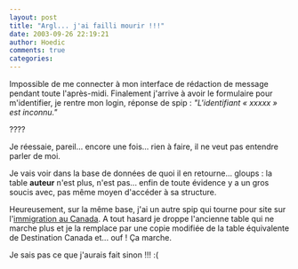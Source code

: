 ```yaml
---
layout: post
title: "Argl... j'ai failli mourir !!!"
date: 2003-09-26 22:19:21
author: Hoedic
comments: true
categories: 
---
```



Impossible de me connecter à mon interface de rédaction de message pendant toute l'après-midi. Finalement j'arrive à avoir le formulaire pour m'identifier, je rentre mon login, réponse de spip : *"L'identifiant « xxxxx » est inconnu."*

????

Je réessaie, pareil... encore une fois... rien à faire, il ne veut pas entendre parler de moi.

Je vais voir dans la base de données  de quoi il en retourne... gloups : la table **auteur** n'est plus, n'est pas... enfin de toute évidence y a un gros soucis avec, pas même moyen d'accéder à sa structure.

Heureusement, sur la même base, j'ai un autre spip qui tourne pour site sur l'<a href="http://canada.ouvaton.org/" title="Destination Canada">immigration au Canada</a>. A tout hasard je droppe l'ancienne table qui ne marche plus et je la remplace par une copie modifiée de la table équivalente de Destination Canada et... ouf ! Ça marche.

Je sais pas ce que j'aurais fait sinon !!! :(